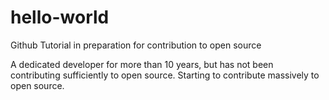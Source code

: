 # hello-world
Github Tutorial in preparation for contribution to open source

A dedicated developer for more than 10 years, but has not been contributing sufficiently to open source. Starting to contribute massively to open source.

